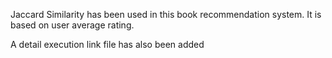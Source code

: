 Jaccard Similarity has been used in this book recommendation system. It is based on user average rating.

A detail execution link file has also been added
